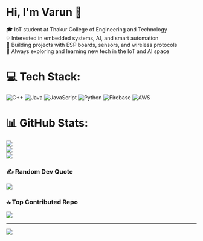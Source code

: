 # Hi, I'm Varun 👋

🎓 IoT student at Thakur College of Engineering and Technology<br/>
💡 Interested in embedded systems, AI, and smart automation<br/>
🔧 Building projects with ESP boards, sensors, and wireless protocols<br/>
🌱 Always exploring and learning new tech in the IoT and AI space 


# 💻 Tech Stack:
![C++](https://img.shields.io/badge/c++-%2300599C.svg?style=for-the-badge&logo=c%2B%2B&logoColor=white) ![Java](https://img.shields.io/badge/java-%23ED8B00.svg?style=for-the-badge&logo=openjdk&logoColor=white) ![JavaScript](https://img.shields.io/badge/javascript-%23323330.svg?style=for-the-badge&logo=javascript&logoColor=%23F7DF1E) ![Python](https://img.shields.io/badge/python-3670A0?style=for-the-badge&logo=python&logoColor=ffdd54) ![Firebase](https://img.shields.io/badge/firebase-%23039BE5.svg?style=for-the-badge&logo=firebase) ![AWS](https://img.shields.io/badge/AWS-%23FF9900.svg?style=for-the-badge&logo=amazon-aws&logoColor=white)
# 📊 GitHub Stats:
![](https://github-readme-stats.vercel.app/api?username=varun12168&theme=shadow_blue&hide_border=false&include_all_commits=false&count_private=false)<br/>
![](https://nirzak-streak-stats.vercel.app/?user=varun12168&theme=shadow_blue&hide_border=false)<br/>
![](https://github-readme-stats.vercel.app/api/top-langs/?username=varun12168&theme=shadow_blue&hide_border=false&include_all_commits=false&count_private=false&layout=compact)

### ✍️ Random Dev Quote
![](https://quotes-github-readme.vercel.app/api?type=horizontal&theme=radical)

### 🔝 Top Contributed Repo
![](https://github-contributor-stats.vercel.app/api?username=varun12168&limit=5&theme=dark&combine_all_yearly_contributions=true)

---
[![](https://visitcount.itsvg.in/api?id=varun12168&icon=0&color=0)](https://visitcount.itsvg.in)

<!-- Proudly created with GPRM ( https://gprm.itsvg.in ) -->

